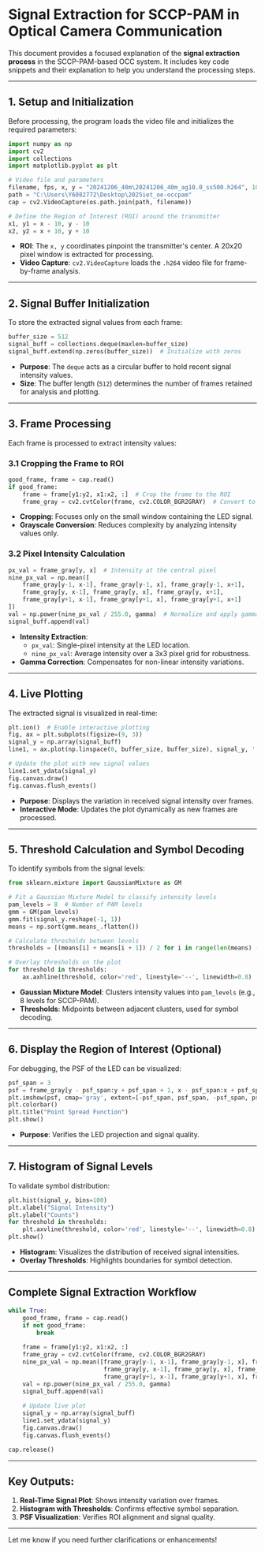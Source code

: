 
# Signal Extraction for SCCP-PAM in Optical Camera Communication

This document provides a focused explanation of the **signal extraction process** in the SCCP-PAM-based OCC system. It includes key code snippets and their explanation to help you understand the processing steps.

---

## **1. Setup and Initialization**

Before processing, the program loads the video file and initializes the required parameters:

```python
import numpy as np
import cv2
import collections
import matplotlib.pyplot as plt

# Video file and parameters
filename, fps, x, y = "20241206_40m\20241206_40m_ag10.0_ss500.h264", 100, 322, 290
path = "C:\Users\Y6082772\Desktop\2025iet_oe-occpam"
cap = cv2.VideoCapture(os.path.join(path, filename))

# Define the Region of Interest (ROI) around the transmitter
x1, y1 = x - 10, y - 10
x2, y2 = x + 10, y + 10
```

- **ROI**: The `x, y` coordinates pinpoint the transmitter's center. A 20x20 pixel window is extracted for processing.
- **Video Capture**: `cv2.VideoCapture` loads the `.h264` video file for frame-by-frame analysis.

---

## **2. Signal Buffer Initialization**

To store the extracted signal values from each frame:

```python
buffer_size = 512
signal_buff = collections.deque(maxlen=buffer_size)
signal_buff.extend(np.zeros(buffer_size))  # Initialize with zeros
```

- **Purpose**: The `deque` acts as a circular buffer to hold recent signal intensity values.
- **Size**: The buffer length (`512`) determines the number of frames retained for analysis and plotting.

---

## **3. Frame Processing**

Each frame is processed to extract intensity values:

### **3.1 Cropping the Frame to ROI**

```python
good_frame, frame = cap.read()
if good_frame:
    frame = frame[y1:y2, x1:x2, :]  # Crop the frame to the ROI
    frame_gray = cv2.cvtColor(frame, cv2.COLOR_BGR2GRAY)  # Convert to grayscale
```

- **Cropping**: Focuses only on the small window containing the LED signal.
- **Grayscale Conversion**: Reduces complexity by analyzing intensity values only.

### **3.2 Pixel Intensity Calculation**

```python
px_val = frame_gray[y, x]  # Intensity at the central pixel
nine_px_val = np.mean([
    frame_gray[y-1, x-1], frame_gray[y-1, x], frame_gray[y-1, x+1],
    frame_gray[y, x-1], frame_gray[y, x], frame_gray[y, x+1],
    frame_gray[y+1, x-1], frame_gray[y+1, x], frame_gray[y+1, x+1]
])
val = np.power(nine_px_val / 255.0, gamma)  # Normalize and apply gamma correction
signal_buff.append(val)
```

- **Intensity Extraction**:
  - `px_val`: Single-pixel intensity at the LED location.
  - `nine_px_val`: Average intensity over a 3x3 pixel grid for robustness.
- **Gamma Correction**: Compensates for non-linear intensity variations.

---

## **4. Live Plotting**

The extracted signal is visualized in real-time:

```python
plt.ion()  # Enable interactive plotting
fig, ax = plt.subplots(figsize=(9, 3))
signal_y = np.array(signal_buff)
line1, = ax.plot(np.linspace(0, buffer_size, buffer_size), signal_y, '.-', linewidth=0.8)

# Update the plot with new signal values
line1.set_ydata(signal_y)
fig.canvas.draw()
fig.canvas.flush_events()
```

- **Purpose**: Displays the variation in received signal intensity over frames.
- **Interactive Mode**: Updates the plot dynamically as new frames are processed.

---

## **5. Threshold Calculation and Symbol Decoding**

To identify symbols from the signal levels:

```python
from sklearn.mixture import GaussianMixture as GM

# Fit a Gaussian Mixture Model to classify intensity levels
pam_levels = 8  # Number of PAM levels
gmm = GM(pam_levels)
gmm.fit(signal_y.reshape(-1, 1))
means = np.sort(gmm.means_.flatten())

# Calculate thresholds between levels
thresholds = [(means[i] + means[i + 1]) / 2 for i in range(len(means) - 1)]

# Overlay thresholds on the plot
for threshold in thresholds:
    ax.axhline(threshold, color='red', linestyle='--', linewidth=0.8)
```

- **Gaussian Mixture Model**: Clusters intensity values into `pam_levels` (e.g., 8 levels for SCCP-PAM).
- **Thresholds**: Midpoints between adjacent clusters, used for symbol decoding.

---

## **6. Display the Region of Interest (Optional)**

For debugging, the PSF of the LED can be visualized:

```python
psf_span = 3
psf = frame_gray[y - psf_span:y + psf_span + 1, x - psf_span:x + psf_span + 1]
plt.imshow(psf, cmap='gray', extent=[-psf_span, psf_span, -psf_span, psf_span])
plt.colorbar()
plt.title("Point Spread Function")
plt.show()
```

- **Purpose**: Verifies the LED projection and signal quality.

---

## **7. Histogram of Signal Levels**

To validate symbol distribution:

```python
plt.hist(signal_y, bins=100)
plt.xlabel("Signal Intensity")
plt.ylabel("Counts")
for threshold in thresholds:
    plt.axvline(threshold, color='red', linestyle='--', linewidth=0.8)
plt.show()
```

- **Histogram**: Visualizes the distribution of received signal intensities.
- **Overlay Thresholds**: Highlights boundaries for symbol detection.

---

## **Complete Signal Extraction Workflow**

```python
while True:
    good_frame, frame = cap.read()
    if not good_frame:
        break
    
    frame = frame[y1:y2, x1:x2, :]
    frame_gray = cv2.cvtColor(frame, cv2.COLOR_BGR2GRAY)
    nine_px_val = np.mean([frame_gray[y-1, x-1], frame_gray[y-1, x], frame_gray[y-1, x+1],
                           frame_gray[y, x-1], frame_gray[y, x], frame_gray[y, x+1],
                           frame_gray[y+1, x-1], frame_gray[y+1, x], frame_gray[y+1, x+1]])
    val = np.power(nine_px_val / 255.0, gamma)
    signal_buff.append(val)
    
    # Update live plot
    signal_y = np.array(signal_buff)
    line1.set_ydata(signal_y)
    fig.canvas.draw()
    fig.canvas.flush_events()

cap.release()
```

---

## Key Outputs:
1. **Real-Time Signal Plot**: Shows intensity variation over frames.
2. **Histogram with Thresholds**: Confirms effective symbol separation.
3. **PSF Visualization**: Verifies ROI alignment and signal quality.

---

Let me know if you need further clarifications or enhancements!

